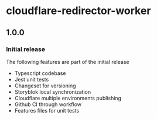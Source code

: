 # cloudflare-redirector-worker

## 1.0.0

### Initial release

The following features are part of the initial release

- Typescript codebase
- Jest unit tests
- Changeset for versioning
- Storyblok local synchronization
- Cloudflare multiple environments publishing
- Github CI through workflow
- Features files for unit tests

